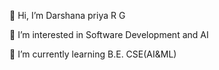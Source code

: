 👋 Hi, I’m Darshana priya R G

👀 I’m interested in Software Development and AI

🌱 I’m currently learning B.E. CSE(AI&ML) 
